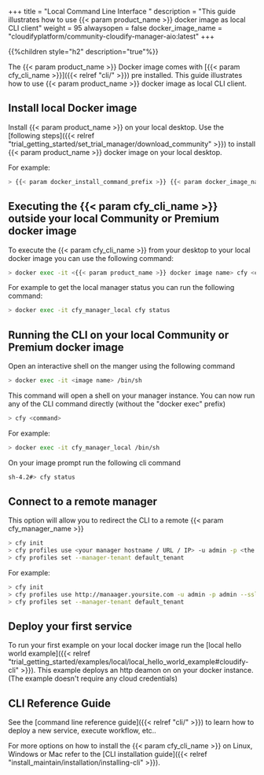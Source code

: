 +++
title = "Local Command Line Interface "
description = "This guide illustrates how to use {{< param product_name >}} docker image as local CLI client"
weight = 95
alwaysopen = false
docker_image_name = "cloudifyplatform/community-cloudify-manager-aio:latest"
+++

{{%children style="h2" description="true"%}}

The {{< param product_name >}} Docker image comes with [{{< param cfy_cli_name >}}]({{< relref "cli/" >}}) pre installed.
This guide illustrates how to use {{< param product_name >}} docker image as local CLI client.

## Install local Docker image

Install {{< param product_name >}} on your local desktop.
Use the [following steps]({{< relref "trial_getting_started/set_trial_manager/download_community" >}}) to install {{< param product_name >}} docker image on your local desktop.

For example:

```bash
> {{< param docker_install_command_prefix >}} {{< param docker_image_name >}}
```

## Executing the {{< param cfy_cli_name >}} outside your local Community or Premium docker image

To execute the {{< param cfy_cli_name >}} from your desktop to your local docker image you can use the following command:

```bash
> docker exec -it <{{< param product_name >}} docker image name> cfy <command>
```
For example to get the local manager status you can run the following command:

```bash
> docker exec -it cfy_manager_local cfy status
```
## Running the CLI on your local Community or Premium docker image

Open an interactive shell on the manger using the following command

```bash
> docker exec -it <image name> /bin/sh
```

This command will open a shell on your manager instance.
You can now run any of the CLI command directly (without the "docker exec" prefix)

```bash
> cfy <command>
```

For example:

```bash
> docker exec -it cfy_manager_local /bin/sh
```
On your image prompt run the following cli command

```bash
sh-4.2#> cfy status
```

## Connect to a remote manager
This option will allow you to redirect the CLI to a remote {{< param cfy_manager_name >}}

```bash
> cfy init
> cfy profiles use <your manager hostname / URL / IP> -u admin -p <the admin  password> --ssl
> cfy profiles set --manager-tenant default_tenant
```

For example:

```bash
> cfy init
> cfy profiles use http://manaager.yoursite.com -u admin -p admin --ssl
> cfy profiles set --manager-tenant default_tenant
```


## Deploy your first service

To run your first example on your local docker image run the [local hello world example]({{< relref "trial_getting_started/examples/local/local_hello_world_example#cloudify-cli" >}}).
This example deploys an http deamon on on your docker instance. (The example doesn't require any cloud credentials)

## CLI Reference Guide

See the [command line reference guide]({{< relref "cli/" >}}) to learn how to deploy a new service, execute workflow, etc..

For more options on how to install the {{< param cfy_cli_name >}} on Linux, Windows or Mac refer to the [CLI installation guide]({{< relref "install_maintain/installation/installing-cli" >}}).
